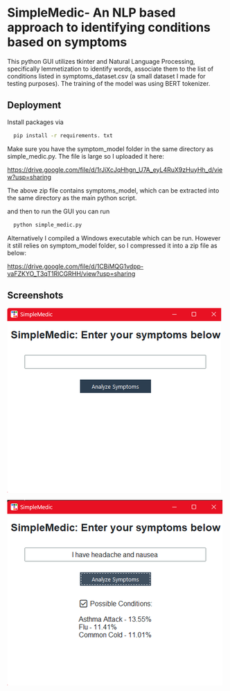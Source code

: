 
# SimpleMedic- An NLP based approach to identifying conditions based on symptoms

This python GUI utilizes tkinter and Natural Language Processing, specifically lemmetization to identify words, associate them to the list of conditions listed in symptoms_dataset.csv (a small dataset I made for testing purposes). The training of the model was using BERT tokenizer.




## Deployment

Install packages via

```bash
  pip install -r requirements. txt
```
Make sure you have the symptom_model folder in the same directory as simple_medic.py. The file is large so I uploaded it here:

https://drive.google.com/file/d/1rJiXcJqHhgn_U7A_eyL4RuX9zHuyHh_d/view?usp=sharing

The above zip file contains symptoms_model, which can be extracted into the same directory as the main python script.

and then to run the GUI you can run
```bash
  python simple_medic.py
```

Alternatively I compiled a Windows executable which can be run. However it still relies on symptom_model folder, so I compressed it into a zip file as below:

https://drive.google.com/file/d/1CBiMQG1vdpp-vaFZKYO_T3qT1RlCGRHH/view?usp=sharing




## Screenshots

![Screenshot](https://github.com/reubenrosen/SimpleMedic/blob/main/images/image1.png)

![Screenshot](https://github.com/reubenrosen/SimpleMedic/blob/main/images/image2.png)

